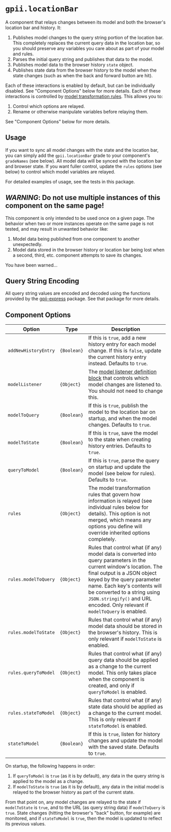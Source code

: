 # `gpii.locationBar`

A component that relays changes between its model and both the browser's location bar and history.  It:

1. Publishes model changes to the query string portion of the location bar.   This completely replaces the current query
   data in the location bar, so you should preserve any variables you care about as part of your model and rules.
2. Parses the initial query string and publishes that data to the model.
3. Publishes model data to the browser history `state` object.
4. Publishes state data from the browser history to the model when the state changes (such as when the back and forward
   button are hit).

Each of these interactions is enabled by default, but can be individually disabled. See "Component Options" below for
more details.  Each of these interactions is controlled by [model transformation
rules](http://docs.fluidproject.org/infusion/development/ModelTransformationAPI.html#fluid-model-transformwithrules-source-rules-options-).
This allows you to:

1. Control which options are relayed.
2. Rename or otherwise manipulate variables before relaying them.

See "Component Options" below for more details.

## Usage

If you want to sync all model changes with the state and the location bar, you can simply add the
`gpii.locationBar` grade to your component's `gradeNames` (see below).  All model data will be synced with the
location bar and browser state.  If you want fuller control, update the `rules` options (see below) to control which
model variables are relayed.

For detailed examples of usage, see the tests in this package.

## *WARNING*: Do not use multiple instances of this component on the same page!

This component is only intended to be used once on a given page.  The behavior when two or more instances operate on
the same page is not tested, and may result in unwanted behavior like:

1. Model data being published from one component to another unexpectedly.
2. Model data stored in the browser history or location bar being lost when a second, third, etc. component attempts to
   save its changes.

You have been warned...

## Query String Encoding

All query string values are encoded and decoded using the functions provided by the
[gpii-express](http://github.com/GPII/gpii-express/) package.   See that package for more details.

## Component Options

| Option               | Type        | Description |
| -------------------- | ----------- | ----------- |
| `addNewHistoryEntry` | `{Boolean}` | If this is `true`, add a new history entry for each model change.  If this is `false`, update the current history entry instead.  Defaults to `true`. |
| `modelListener`      | `{Object}`  | The [model listener definition block](http://docs.fluidproject.org/infusion/development/ChangeApplierAPI.html#model-listener-declaration) that controls which model changes are listened to. You should not need to change this. |
| `modelToQuery`       | `{Boolean}` | If this is `true`, publish the model to the location bar on startup, and when the model changes.  Defaults to `true`. |
| `modelToState`       | `{Boolean}` | If this is `true`, save the model to the state when creating history entries.  Defaults to `true`. |
| `queryToModel`       | `{Boolean}` | If this is `true`, parse the query on startup and update the model (see below for rules).  Defaults to `true`. |
| `rules`              | `{Object}`  | The model transformation rules that govern how information is relayed (see individual rules below for details). This option is not merged, which means any options you define will override inherited options completely. |
| `rules.modelToQuery` | `{Object}`  | Rules that control what (if any) model data is converted into query parameters in the current window's location.  The final output is a JSON object keyed by the query parameter name.  Each key's contents will be converted to a string using `JSON.stringify()` and URL encoded. Only relevant if `modelToQuery` is enabled. |
| `rules.modelToState` | `{Object}`  | Rules that control what (if any) model data should be stored in the browser's history.  This is only relevant if `modelToState` is enabled. |
| `rules.queryToModel` | `{Object}`  | Rules that control what (if any) query data should be applied as a change to the current model.  This only takes place when the component is created, and only if `queryToModel` is enabled. |
| `rules.stateToModel` | `{Object}`  | Rules that control what (if any) state data should be applied as a change to the current model. This is only relevant if `stateToModel` is enabled. |
| `stateToModel`       | `{Boolean}` | If this is `true`, listen for history changes and update the model with the saved state.  Defaults to `true`. |

On startup, the following happens in order:

1. If `queryToModel` is `true` (as it is by default), any data in the query string is applied to the model as a change.
2. If `modelToState` is `true` (as it is by default), any data in the initial model is relayed to the browser history as
   part of the current state.

From that point on, any model changes are relayed to the state if `modelToState` is `true`, and to the URL (as query
string data) if `modelToQuery` is `true`.  State changes (hitting the browser's "back" button, for example) are
monitored, and if `stateToModel` is `true`, then the model is updated to reflect its previous values.
